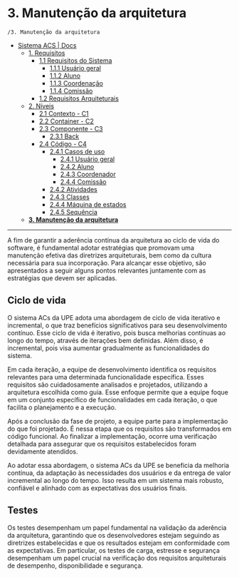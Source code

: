 # 3. Manutenção da arquitetura

`/3. Manutenção da arquitetura`

* [Sistema ACS | Docs](../README.md)
  * [1. Requisitos](../1.%20Requisitos/README.md)
    * [1.1 Requisitos do Sistema](../1.%20Requisitos/1.1%20Requisitos%20do%20Sistema/README.md)
      * [1.1.1 Usuário geral](../1.%20Requisitos/1.1%20Requisitos%20do%20Sistema/1.1.1%20Usu%C3%A1rio%20geral/README.md)
      * [1.1.2 Aluno](../1.%20Requisitos/1.1%20Requisitos%20do%20Sistema/1.1.2%20Aluno/README.md)
      * [1.1.3 Coordenação](../1.%20Requisitos/1.1%20Requisitos%20do%20Sistema/1.1.3%20Coordena%C3%A7%C3%A3o/README.md)
      * [1.1.4 Comissão](../1.%20Requisitos/1.1%20Requisitos%20do%20Sistema/1.1.4%20Comiss%C3%A3o/README.md)
    * [1.2 Requisitos Arquiteturais](../1.%20Requisitos/1.2%20Requisitos%20Arquiteturais/README.md)
  * [2. Níveis](../2.%20N%C3%ADveis/README.md)
    * [2.1 Contexto - C1](../2.%20N%C3%ADveis/2.1%20Contexto%20-%20C1/README.md)
    * [2.2 Container - C2](../2.%20N%C3%ADveis/2.2%20Container%20-%20C2/README.md)
    * [2.3 Componente - C3](../2.%20N%C3%ADveis/2.3%20Componente%20-%20C3/README.md)
      * [2.3.1 Back](../2.%20N%C3%ADveis/2.3%20Componente%20-%20C3/2.3.1%20Back/README.md)
    * [2.4 Código - C4](../2.%20N%C3%ADveis/2.4%20C%C3%B3digo%20-%20C4/README.md)
      * [2.4.1 Casos de uso](../2.%20N%C3%ADveis/2.4%20C%C3%B3digo%20-%20C4/2.4.1%20Casos%20de%20uso/README.md)
        * [2.4.1 Usuário geral](../2.%20N%C3%ADveis/2.4%20C%C3%B3digo%20-%20C4/2.4.1%20Casos%20de%20uso/2.4.1%20Usu%C3%A1rio%20geral/README.md)
        * [2.4.2 Aluno](../2.%20N%C3%ADveis/2.4%20C%C3%B3digo%20-%20C4/2.4.1%20Casos%20de%20uso/2.4.2%20Aluno/README.md)
        * [2.4.3 Coordenador](../2.%20N%C3%ADveis/2.4%20C%C3%B3digo%20-%20C4/2.4.1%20Casos%20de%20uso/2.4.3%20Coordenador/README.md)
        * [2.4.4 Comissão](../2.%20N%C3%ADveis/2.4%20C%C3%B3digo%20-%20C4/2.4.1%20Casos%20de%20uso/2.4.4%20Comiss%C3%A3o/README.md)
      * [2.4.2 Atividades](../2.%20N%C3%ADveis/2.4%20C%C3%B3digo%20-%20C4/2.4.2%20Atividades/README.md)
      * [2.4.3 Classes](../2.%20N%C3%ADveis/2.4%20C%C3%B3digo%20-%20C4/2.4.3%20Classes/README.md)
      * [2.4.4 Máquina de estados](../2.%20N%C3%ADveis/2.4%20C%C3%B3digo%20-%20C4/2.4.4%20M%C3%A1quina%20de%20estados/README.md)
      * [2.4.5 Sequência](../2.%20N%C3%ADveis/2.4%20C%C3%B3digo%20-%20C4/2.4.5%20Sequ%C3%AAncia/README.md)
  * [**3. Manutenção da arquitetura**](../3.%20Manuten%C3%A7%C3%A3o%20da%20arquitetura/README.md)

---

A fim de garantir a aderência contínua da arquitetura ao ciclo de vida do software, é fundamental adotar estratégias que promovam uma manutenção efetiva das diretrizes arquiteturais, bem como da cultura necessária para sua incorporação. Para alcançar esse objetivo, são apresentados a seguir alguns pontos relevantes juntamente com as estratégias que devem ser aplicadas.

## Ciclo de vida

O sistema ACs da UPE adota uma abordagem de ciclo de vida iterativo e incremental, o que traz benefícios significativos para seu desenvolvimento contínuo. Esse ciclo de vida é iterativo, pois busca melhorias contínuas ao longo do tempo, através de iterações bem definidas. Além disso, é incremental, pois visa aumentar gradualmente as funcionalidades do sistema.

Em cada iteração, a equipe de desenvolvimento identifica os requisitos relevantes para uma determinada funcionalidade específica. Esses requisitos são cuidadosamente analisados e projetados, utilizando a arquitetura escolhida como guia. Esse enfoque permite que a equipe foque em um conjunto específico de funcionalidades em cada iteração, o que facilita o planejamento e a execução.

Após a conclusão da fase de projeto, a equipe parte para a implementação do que foi projetado. É nessa etapa que os requisitos são transformados em código funcional. Ao finalizar a implementação, ocorre uma verificação detalhada para assegurar que os requisitos estabelecidos foram devidamente atendidos.

Ao adotar essa abordagem, o sistema ACs da UPE se beneficia da melhoria contínua, da adaptação às necessidades dos usuários e da entrega de valor incremental ao longo do tempo. Isso resulta em um sistema mais robusto, confiável e alinhado com as expectativas dos usuários finais.

## Testes

Os testes desempenham um papel fundamental na validação da aderência da arquitetura, garantindo que os desenvolvedores estejam seguindo as diretrizes estabelecidas e que os resultados estejam em conformidade com as expectativas. Em particular, os testes de carga, estresse e segurança desempenham um papel crucial na verificação dos requisitos arquiteturais de desempenho, disponibilidade e segurança.